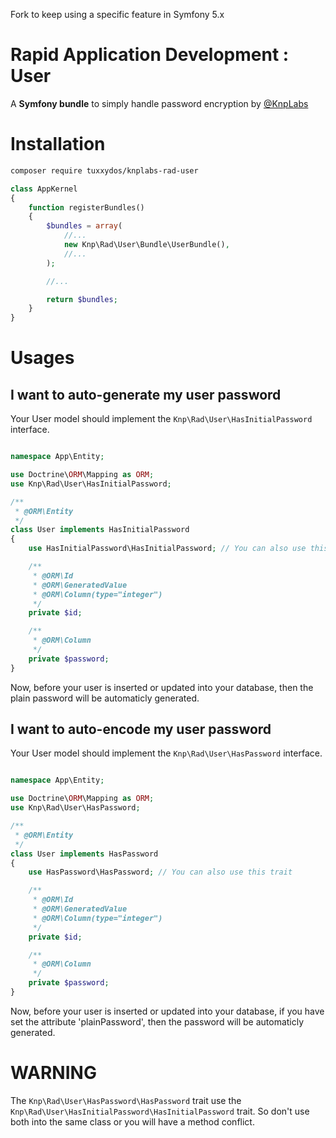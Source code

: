 Fork to keep using a specific feature in Symfony 5.x

Rapid Application Development : User
====================================
A **Symfony bundle** to simply handle password encryption by [@KnpLabs](https://github.com/KnpLabs)

# Installation

```bash
composer require tuxxydos/knplabs-rad-user
```

```php
class AppKernel
{
    function registerBundles()
    {
        $bundles = array(
            //...
            new Knp\Rad\User\Bundle\UserBundle(),
            //...
        );

        //...

        return $bundles;
    }
}
```

# Usages

## I want to auto-generate my user password

Your User model should implement the `Knp\Rad\User\HasInitialPassword` interface.

```php

namespace App\Entity;

use Doctrine\ORM\Mapping as ORM;
use Knp\Rad\User\HasInitialPassword;

/**
 * @ORM\Entity
 */
class User implements HasInitialPassword
{
    use HasInitialPassword\HasInitialPassword; // You can also use this trait

    /**
     * @ORM\Id
     * @ORM\GeneratedValue
     * @ORM\Column(type="integer")
     */
    private $id;

    /**
     * @ORM\Column
     */
    private $password;
}
```

Now, before your user is inserted or updated into your database, then the plain password will be automaticly generated.

## I want to auto-encode my user password

Your User model should implement the `Knp\Rad\User\HasPassword` interface.

```php

namespace App\Entity;

use Doctrine\ORM\Mapping as ORM;
use Knp\Rad\User\HasPassword;

/**
 * @ORM\Entity
 */
class User implements HasPassword
{
    use HasPassword\HasPassword; // You can also use this trait

    /**
     * @ORM\Id
     * @ORM\GeneratedValue
     * @ORM\Column(type="integer")
     */
    private $id;

    /**
     * @ORM\Column
     */
    private $password;
}
```

Now, before your user is inserted or updated into your database, if you have set the attribute 'plainPassword', then the password will be automaticly generated.

# WARNING

The `Knp\Rad\User\HasPassword\HasPassword` trait use the `Knp\Rad\User\HasInitialPassword\HasInitialPassword` trait. So don't use both into the same class or you will have a method conflict.
